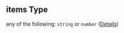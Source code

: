 ## items Type

any of the following: `string` or `number` ([Details](config-properties-map-infos-map-info-properties-filter-properties-checkboxes-phases-additionalproperties-items.md))
